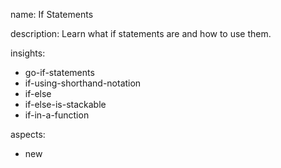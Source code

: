 name: If Statements

description: Learn what if statements are and how to use them.

insights:
  - go-if-statements
  - if-using-shorthand-notation
  - if-else
  - if-else-is-stackable
  - if-in-a-function

aspects:
  - new
